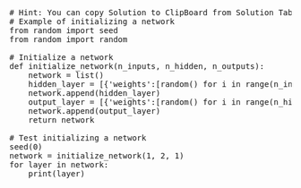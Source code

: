 <pre class="file" data-target="clipboard">
# Hint: You can copy Solution to ClipBoard from Solution Tab
# Example of initializing a network
from random import seed
from random import random

# Initialize a network
def initialize_network(n_inputs, n_hidden, n_outputs):
	network = list()
	hidden_layer = [{'weights':[random() for i in range(n_inputs + 1)]} for i in range(n_hidden)]
	network.append(hidden_layer)
	output_layer = [{'weights':[random() for i in range(n_hidden + 1)]} for i in range(n_outputs)]
	network.append(output_layer)
	return network

# Test initializing a network
seed(0)
network = initialize_network(1, 2, 1)
for layer in network:
	print(layer)

</pre>